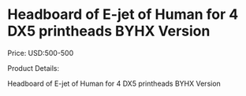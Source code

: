 # Headboard of E-jet of Human for 4 DX5 printheads BYHX Version

Price: USD:500-500

Product Details:

Headboard of E-jet of Human for 4 DX5 printheads BYHX Version